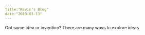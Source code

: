 ```yaml
---
title:"Kevin's Blog"
date:"2019-03-13"
---
```

Got some idea or invention? There are many ways to explore ideas. 
